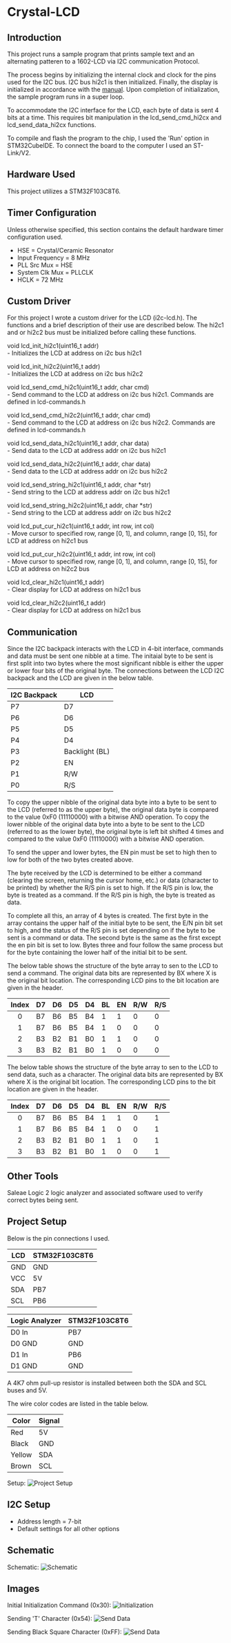# Crystal-LCD
## Introduction
This project runs a sample program that prints sample text and an alternating patteren to a 1602-LCD via I2C communication Protocol.

The process begins by initializing the internal clock and clock for the pins used for the I2C bus. I2C bus hi2c1 is then initialized. Finally, the display is initialized in accordance with the [manual](https://cdn-shop.adafruit.com/datasheets/TC1602A-01T.pdf). Upon completion of initialization, the sample program runs in a super loop.

To accommodate the I2C interface for the LCD, each byte of data is sent 4 bits at a time. This requires bit manipulation in the lcd_send_cmd_hi2cx and lcd_send_data_hi2cx functions.

To compile and flash the program to the chip, I used the 'Run' option in STM32CubeIDE. To connect the board to the computer I used an ST-Link/V2.

## Hardware Used
This project utilizes a STM32F103C8T6.

## Timer Configuration
Unless otherwise specified, this section contains the default hardware timer configuration used.

- HSE = Crystal/Ceramic Resonator
- Input Frequency = 8 MHz
- PLL Src Mux = HSE
- System Clk Mux = PLLCLK
- HCLK = 72 MHz

## Custom Driver
For this project I wrote a custom driver for the LCD (i2c-lcd.h). The functions and a brief description of their use are described below. The hi2c1 and or hi2c2 bus must be initialized before calling these functions.

void lcd_init_hi2c1(uint16_t addr)\
	- Initializes the LCD at address on i2c bus hi2c1

void lcd_init_hi2c2(uint16_t addr)\
	- Initializes the LCD at address on i2c bus hi2c2

void lcd_send_cmd_hi2c1(uint16_t addr, char cmd)\
	- Send command to the LCD at address on i2c bus hi2c1. Commands are defined in lcd-commands.h

void lcd_send_cmd_hi2c2(uint16_t addr, char cmd)\
	- Send command to the LCD at address on i2c bus hi2c2. Commands are defined in lcd-commands.h

void lcd_send_data_hi2c1(uint16_t addr, char data)\
	- Send data to the LCD at address addr on i2c bus hi2c1

void lcd_send_data_hi2c2(uint16_t addr, char data)\
	- Send data to the LCD at address addr on i2c bus hi2c2

void lcd_send_string_hi2c1(uint16_t addr, char \*str)\
	- Send string to the LCD at address addr on i2c bus hi2c1 

void lcd_send_string_hi2c2(uint16_t addr, char \*str)\
	- Send string to the LCD at address addr on i2c bus hi2c2

void lcd_put_cur_hi2c1(uint16_t addr, int row, int col)\
	- Move cursor to specified row, range [0, 1], and column, range [0, 15], for LCD at address on hi2c1 bus

void lcd_put_cur_hi2c2(uint16_t addr, int row, int col)\
	- Move cursor to specified row, range [0, 1], and column, range [0, 15], for LCD at address on hi2c2 bus

void lcd_clear_hi2c1(uint16_t addr)\
	- Clear display for LCD at address on hi2c1 bus

void lcd_clear_hi2c2(uint16_t addr)\
	- Clear display for LCD at address on hi2c1 bus

## Communication
Since the I2C backpack interacts with the LCD in 4-bit interface, commands and data must be sent one nibble at a time. The initaial byte to be sent is first split into two bytes where the most significant nibble is either the upper or lower four bits of the original byte. The connections between the LCD I2C backpack and the LCD are given in the below table.

| I2C Backpack | LCD | 
| ------------ | --- |
| P7 | D7 |
| P6 | D6 |
| P5 | D5 |
| P4 | D4 |
| P3 | Backlight (BL) |
| P2 | EN |
| P1 | R/W |
| P0 | R/S |

To copy the upper nibble of the original data byte into a byte to be sent to the LCD (referred to as the upper byte), the original data byte is compared to the value 0xF0 (11110000) with a bitwise AND operation. To copy the lower nibble of the original data byte into a byte to be sent to the LCD (referred to as the lower byte), the original byte is left bit shifted 4 times and compared to the value 0xF0 (11110000) with a bitwise AND operation. 

To send the upper and lower bytes, the EN pin must be set to high then to low for both of the two bytes created above.

The byte received by the LCD is determined to be either a command (clearing the screen, returning the cursor home, etc.) or data (character to be printed) by whether the R/S pin is set to high. If the R/S pin is low, the byte is treated as a command. If the R/S pin is high, the byte is treated as data. 

To complete all this, an array of 4 bytes is created. The first byte in the array contains the upper half of the initial byte to be sent, the E/N pin bit set to high, and the status of the R/S pin is set depending on if the byte to be sent is a command or data. The second byte is the same as the first except the en pin bit is set to low. Bytes three and four follow the same process but for the byte containing the lower half of the initial bit to be sent.

The below table shows the structure of the byte array to sen to the LCD to send a command. The original data bits are represented by BX where X is the original bit location. The corresponding LCD pins to the bit location are given in the header.

| Index | D7 | D6 | D5 | D4 | BL | EN | R/W | R/S |
| :-: | -- | -- | -- | -- | -- | -- | --- | --- |
| 0 | B7 | B6 | B5 | B4 | 1 | 1 | 0 | 0 |
| 1 | B7 | B6 | B5 | B4 | 1 | 0 | 0 | 0 |
| 2 | B3 | B2 | B1 | B0 | 1 | 1 | 0 | 0 |
| 3 | B3 | B2 | B1 | B0 | 1 | 0 | 0 | 0 |

The below table shows the structure of the byte array to sen to the LCD to send data, such as a character. The original data bits are represented by BX where X is the original bit location. The corresponding LCD pins to the bit location are given in the header.

| Index | D7 | D6 | D5 | D4 | BL | EN | R/W | R/S |
| :-: | -- | -- | -- | -- | -- | -- | --- | --- |
| 0 | B7 | B6 | B5 | B4 | 1 | 1 | 0 | 1 |
| 1 | B7 | B6 | B5 | B4 | 1 | 0 | 0 | 1 |
| 2 | B3 | B2 | B1 | B0 | 1 | 1 | 0 | 1 |
| 3 | B3 | B2 | B1 | B0 | 1 | 0 | 0 | 1 |

## Other Tools
Saleae Logic 2 logic analyzer and associated software used to verify correct bytes being sent.

## Project Setup
Below is the pin connections I used.

| LCD | STM32F103C8T6 |
| --- | ------------- |
| GND | GND |
| VCC | 5V |
| SDA | PB7 |
| SCL | PB6 |

| Logic Analyzer | STM32F103C8T6 |
| --- | ------------- |
| D0 In | PB7 |
| D0 GND | GND |
| D1 In | PB6 |
| D1 GND | GND |

A 4K7 ohm pull-up resistor is installed between both the SDA and SCL buses and 5V.

The wire color codes are listed in the table below.

| Color | Signal |
| --- | ------------- |
| Red | 5V |
| Black | GND |
| Yellow | SDA |
| Brown | SCL |

Setup: ![Project Setup](../Images/2-Crystal-LCD/Setup.jpg)

## I2C Setup
- Address length = 7-bit
- Default settings for all other options

## Schematic

Schematic: ![Schematic](../Images/2-Crystal-LCD/Schematic.svg)

## Images

Initial Initialization Command (0x30): ![Initialization](../Images/2-Crystal-LCD/First-Init-Cmd.png)

Sending 'T' Character (0x54): ![Send Data](../Images/2-Crystal-LCD/Send-T.png)

Sending Black Square Character (0xFF): ![Send Data](../Images/2-Crystal-LCD/Send-BS.png)